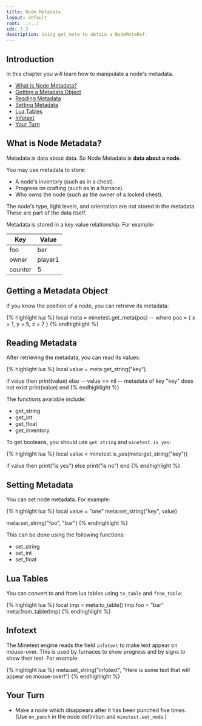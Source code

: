 ```yaml
---
title: Node Metadata
layout: default
root: ../../
idx: 3.3
description: Using get_meta to obtain a NodeMetaRef.
---
```


## Introduction

In this chapter you will learn how to manipulate a node's metadata.

* [What is Node Metadata?](#what-is-node-medadata)
* [Getting a Metadata Object](#getting-a-metadata-object)
* [Reading Metadata](#reading-metadata)
* [Setting Metadata](#setting-metadata)
* [Lua Tables](#lua-tables)
* [Infotext](#infotext)
* [Your Turn](#your-turn)

## What is Node Metadata?

Metadata is data about data. So Node Metadata is **data about a node**.

You may use metadata to store:

* A node's inventory (such as in a chest).
* Progress on crafting (such as in a furnace).
* Who owns the node (such as the owner of a locked chest).

The node's type, light levels, and orientation are not stored in the metadata.
These are part of the data itself.

Metadata is stored in a key value relationship. For example:

| Key     | Value   |
|---------|---------|
| foo     | bar     |
| owner   | player1 |
| counter | 5       |

## Getting a Metadata Object

If you know the position of a node, you can retrieve its metadata:

{% highlight lua %}
local meta = minetest.get_meta(pos)
-- where pos = { x = 1, y = 5, z = 7 }
{% endhighlight %}

## Reading Metadata

After retrieving the metadata, you can read its values:

{% highlight lua %}
local value = meta:get_string("key")

if value then
    print(value)
else
    -- value == nil
    -- metadata of key "key" does not exist
    print(value)
end
{% endhighlight %}

The functions available include:

* get_string
* get_int
* get_float
* get_inventory

To get booleans, you should use `get_string` and `minetest.is_yes`:

{% highlight lua %}
local value = minetest.is_yes(meta:get_string("key"))

if value then
    print("is yes")
else
    print("is no")
end
{% endhighlight %}

## Setting Metadata

You can set node metadata. For example:

{% highlight lua %}
local value = "one"
meta:set_string("key", value)

meta:set_string("foo", "bar")
{% endhighlight %}

This can be done using the following functions:

* set_string
* set_int
* set_float

## Lua Tables

You can convert to and from lua tables using `to_table` and `from_table`:

{% highlight lua %}
local tmp = meta:to_table()
tmp.foo = "bar"
meta:from_table(tmp)
{% endhighlight %}

## Infotext

The Minetest engine reads the field `infotext` to make text
appear on mouse-over. This is used by furnaces to show progress and by signs
to show their text. For example:

{% highlight lua %}
meta:set_string("infotext", "Here is some text that will appear on mouse-over!")
{% endhighlight %}

## Your Turn

* Make a node which disappears after it has been punched five times.
(Use `on_punch` in the node definition and `minetest.set_node`.)
